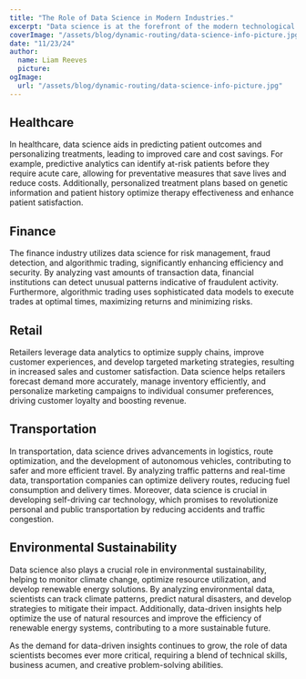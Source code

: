 ```yaml
---
title: "The Role of Data Science in Modern Industries."
excerpt: "Data science is at the forefront of the modern technological revolution, transforming industries by enabling data-driven decision-making and innovation. From healthcare to finance, retail to transportation, data science empowers organizations to harness the power of big data and gain valuable insights."
coverImage: "/assets/blog/dynamic-routing/data-science-info-picture.jpg"
date: "11/23/24"
author:
  name: Liam Reeves
  picture: 
ogImage:
  url: "/assets/blog/dynamic-routing/data-science-info-picture.jpg"
---
```


## Healthcare
In healthcare, data science aids in predicting patient outcomes and personalizing treatments, leading to improved care and cost savings. For example, predictive analytics can identify at-risk patients before they require acute care, allowing for preventative measures that save lives and reduce costs. Additionally, personalized treatment plans based on genetic information and patient history optimize therapy effectiveness and enhance patient satisfaction.

## Finance
The finance industry utilizes data science for risk management, fraud detection, and algorithmic trading, significantly enhancing efficiency and security. By analyzing vast amounts of transaction data, financial institutions can detect unusual patterns indicative of fraudulent activity. Furthermore, algorithmic trading uses sophisticated data models to execute trades at optimal times, maximizing returns and minimizing risks.

## Retail
Retailers leverage data analytics to optimize supply chains, improve customer experiences, and develop targeted marketing strategies, resulting in increased sales and customer satisfaction. Data science helps retailers forecast demand more accurately, manage inventory efficiently, and personalize marketing campaigns to individual consumer preferences, driving customer loyalty and boosting revenue.

## Transportation
In transportation, data science drives advancements in logistics, route optimization, and the development of autonomous vehicles, contributing to safer and more efficient travel. By analyzing traffic patterns and real-time data, transportation companies can optimize delivery routes, reducing fuel consumption and delivery times. Moreover, data science is crucial in developing self-driving car technology, which promises to revolutionize personal and public transportation by reducing accidents and traffic congestion.

## Environmental Sustainability
Data science also plays a crucial role in environmental sustainability, helping to monitor climate change, optimize resource utilization, and develop renewable energy solutions. By analyzing environmental data, scientists can track climate patterns, predict natural disasters, and develop strategies to mitigate their impact. Additionally, data-driven insights help optimize the use of natural resources and improve the efficiency of renewable energy systems, contributing to a more sustainable future.

As the demand for data-driven insights continues to grow, the role of data scientists becomes ever more critical, requiring a blend of technical skills, business acumen, and creative problem-solving abilities.